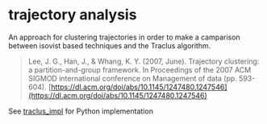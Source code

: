 # trajectory analysis

An approach for clustering trajectories in order to make a camparison between isovist based techniques and the Traclus algorithm.

> Lee, J. G., Han, J., & Whang, K. Y. (2007, June). Trajectory clustering: a partition-and-group framework. In Proceedings of the 2007 ACM SIGMOD international conference on Management of data (pp. 593-604). [https://dl.acm.org/doi/abs/10.1145/1247480.1247546](https://dl.acm.org/doi/abs/10.1145/1247480.1247546)

See [traclus_impl](https://github.com/apolcyn/traclus_impl) for Python implementation